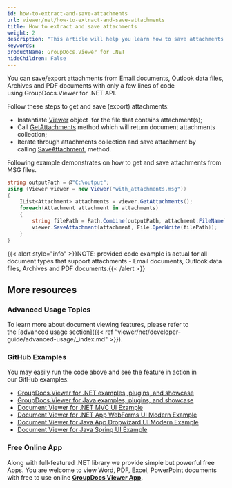 ```yaml
---
id: how-to-extract-and-save-attachments
url: viewer/net/how-to-extract-and-save-attachments
title: How to extract and save attachments
weight: 2
description: "This article will help you learn how to save attachments from PDF document, Outlook data file or email with file viewer by GroupDocs."
keywords: 
productName: GroupDocs.Viewer for .NET
hideChildren: False
---
```

You can save/export attachments from Email documents, Outlook data files, Archives and PDF documents with only a few lines of code using GroupDocs.Viewer for .NET API.

Follow these steps to get and save (export) attachments:

*   Instantiate [Viewer](https://apireference.groupdocs.com/net/viewer/groupdocs.viewer/viewer) object  for the file that contains attachment(s);
*   Call [GetAttachments](https://apireference.groupdocs.com/net/viewer/groupdocs.viewer/viewer/methods/getattachments) method which will return document attachments collection;
*   Iterate through attachments collection and save attachment by calling [SaveAttachment ](https://apireference.groupdocs.com/net/viewer/groupdocs.viewer/viewer/methods/saveattachment) method.

Following example demonstrates on how to get and save attachments from MSG files.

```csharp
string outputPath = @"C:\output";
using (Viewer viewer = new Viewer("with_attachments.msg"))
{
    IList<Attachment> attachments = viewer.GetAttachments();
    foreach(Attachment attachment in attachments)
    {
        string filePath = Path.Combine(outputPath, attachment.FileName);  
        viewer.SaveAttachment(attachment, File.OpenWrite(filePath)); 
    }
}          
```

{{< alert style="info" >}}NOTE: provided code example is actual for all document types that support attachments - Email documents, Outlook data files, Archives and PDF documents.{{< /alert >}}

## More resources
### Advanced Usage Topics
To learn more about document viewing features, please refer to the [advanced usage section]({{< ref "viewer/net/developer-guide/advanced-usage/_index.md" >}}).

### GitHub Examples
You may easily run the code above and see the feature in action in our GitHub examples:
*   [GroupDocs.Viewer for .NET examples, plugins, and showcase](https://github.com/groupdocs-viewer/GroupDocs.Viewer-for-.NET)    
*   [GroupDocs.Viewer for Java examples, plugins, and showcase](https://github.com/groupdocs-viewer/GroupDocs.Viewer-for-Java)    
*   [Document Viewer for .NET MVC UI Example](https://github.com/groupdocs-viewer/GroupDocs.Viewer-for-.NET-MVC)     
*   [Document Viewer for .NET App WebForms UI Modern Example](https://github.com/groupdocs-viewer/GroupDocs.Viewer-for-.NET-WebForms)    
*   [Document Viewer for Java App Dropwizard UI Modern Example](https://github.com/groupdocs-viewer/GroupDocs.Viewer-for-Java-Dropwizard)    
*   [Document Viewer for Java Spring UI Example](https://github.com/groupdocs-viewer/GroupDocs.Viewer-for-Java-Spring)

### Free Online App
Along with full-featured .NET library we provide simple but powerful free Apps.
You are welcome to view Word, PDF, Excel, PowerPoint documents with free to use online **[GroupDocs Viewer App](https://products.groupdocs.app/viewer)**.